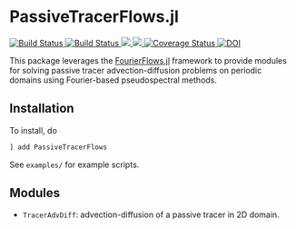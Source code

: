 # PassiveTracerFlows.jl

 <p align="left">
     <a href="https://travis-ci.org/FourierFlows/PassiveTracerFlows.jl">
          <img src="https://travis-ci.org/FourierFlows/PassiveTracerFlows.jl.svg?branch=master" title="Build Status">
     </a>
     <a href="https://ci.appveyor.com/project/navidcy/passivetracerflows-jl">
          <img src="https://ci.appveyor.com/api/projects/status/yb5ywk9bof6u3nyg?svg=true" title="Build Status">
     </a>
     <a href="https://fourierflows.github.io/PassiveTracerFlows.jl/stable/">
         <img src="https://img.shields.io/badge/docs-stable-blue.svg">
     </a>
     <a href="https://fourierflows.github.io/PassiveTracerFlows.jl/latest/">
         <img src="https://img.shields.io/badge/docs-latest-blue.svg">
     </a>
     <a href='https://coveralls.io/github/FourierFlows/PassiveTracerFlows.jl?branch=master'><img src='https://coveralls.io/repos/github/FourierFlows/PassiveTracerFlows.jl/badge.svg?branch=master' alt='Coverage Status' />
     </a>
     <a href="https://doi.org/10.5281/zenodo.2535984">
        <img src="https://zenodo.org/badge/DOI/10.5281/zenodo.2535984.svg" alt="DOI">
    </a>
 </p>

This package leverages the [FourierFlows.jl]() framework to provide modules for solving passive tracer advection-diffusion problems on periodic domains using Fourier-based pseudospectral methods.

 ## Installation

 To install, do
 ```julia
 ] add PassiveTracerFlows
 ```

 See `examples/` for example scripts.

 ## Modules

 * `TracerAdvDiff`: advection-diffusion of a passive tracer in 2D domain.


 [FourierFlows.jl]: https://github.com/FourierFlows/FourierFlows.jl
